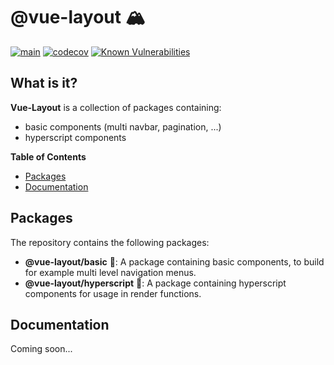 # @vue-layout 🏔	

[![main](https://github.com/Tada5hi/vue-layout/actions/workflows/main.yml/badge.svg)](https://github.com/Tada5hi/vue-layout/actions/workflows/main.yml)
[![codecov](https://codecov.io/gh/Tada5hi/vue-layout/branch/master/graph/badge.svg?token=FHE347R1NW)](https://codecov.io/gh/Tada5hi/vue-layout)
[![Known Vulnerabilities](https://snyk.io/test/github/Tada5hi/vue-layout/badge.svg)](https://snyk.io/test/github/Tada5hi/vue-layout)

## What is it?
**Vue-Layout** is a collection of packages containing:

- basic components (multi navbar, pagination, ...)
- hyperscript components

**Table of Contents**

- [Packages](#packages)
- [Documentation](#documentation)

## Packages
The repository contains the following packages:

- **@vue-layout/basic** 🍙: A package containing basic components, to build for example multi level navigation menus.
- **@vue-layout/hyperscript** 👻: A package containing hyperscript components for usage in render functions.

## Documentation
Coming soon...

